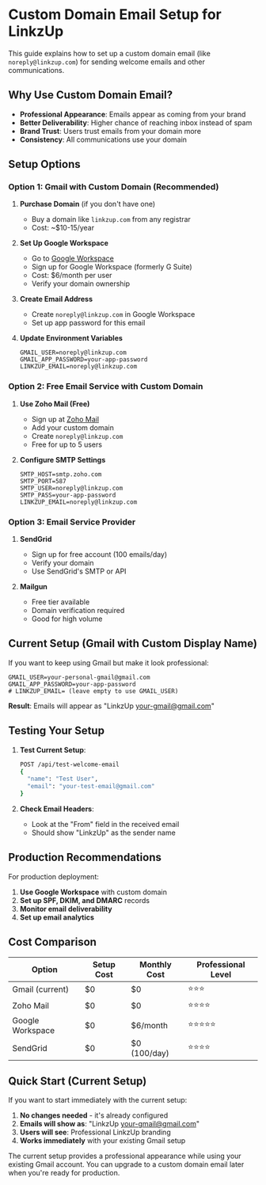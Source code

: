 # Custom Domain Email Setup for LinkzUp

This guide explains how to set up a custom domain email (like `noreply@linkzup.com`) for sending welcome emails and other communications.

## Why Use Custom Domain Email?

- **Professional Appearance**: Emails appear as coming from your brand
- **Better Deliverability**: Higher chance of reaching inbox instead of spam
- **Brand Trust**: Users trust emails from your domain more
- **Consistency**: All communications use your domain

## Setup Options

### Option 1: Gmail with Custom Domain (Recommended)

1. **Purchase Domain** (if you don't have one)
   - Buy a domain like `linkzup.com` from any registrar
   - Cost: ~$10-15/year

2. **Set Up Google Workspace**
   - Go to [Google Workspace](https://workspace.google.com/)
   - Sign up for Google Workspace (formerly G Suite)
   - Cost: $6/month per user
   - Verify your domain ownership

3. **Create Email Address**
   - Create `noreply@linkzup.com` in Google Workspace
   - Set up app password for this email

4. **Update Environment Variables**
   ```env
   GMAIL_USER=noreply@linkzup.com
   GMAIL_APP_PASSWORD=your-app-password
   LINKZUP_EMAIL=noreply@linkzup.com
   ```

### Option 2: Free Email Service with Custom Domain

1. **Use Zoho Mail (Free)**
   - Sign up at [Zoho Mail](https://www.zoho.com/mail/)
   - Add your custom domain
   - Create `noreply@linkzup.com`
   - Free for up to 5 users

2. **Configure SMTP Settings**
   ```env
   SMTP_HOST=smtp.zoho.com
   SMTP_PORT=587
   SMTP_USER=noreply@linkzup.com
   SMTP_PASS=your-app-password
   LINKZUP_EMAIL=noreply@linkzup.com
   ```

### Option 3: Email Service Provider

1. **SendGrid**
   - Sign up for free account (100 emails/day)
   - Verify your domain
   - Use SendGrid's SMTP or API

2. **Mailgun**
   - Free tier available
   - Domain verification required
   - Good for high volume

## Current Setup (Gmail with Custom Display Name)

If you want to keep using Gmail but make it look professional:

```env
GMAIL_USER=your-personal-gmail@gmail.com
GMAIL_APP_PASSWORD=your-app-password
# LINKZUP_EMAIL= (leave empty to use GMAIL_USER)
```

**Result**: Emails will appear as "LinkzUp <your-gmail@gmail.com>"

## Testing Your Setup

1. **Test Current Setup**:
   ```bash
   POST /api/test-welcome-email
   {
     "name": "Test User",
     "email": "your-test-email@gmail.com"
   }
   ```

2. **Check Email Headers**:
   - Look at the "From" field in the received email
   - Should show "LinkzUp" as the sender name

## Production Recommendations

For production deployment:

1. **Use Google Workspace** with custom domain
2. **Set up SPF, DKIM, and DMARC** records
3. **Monitor email deliverability**
4. **Set up email analytics**

## Cost Comparison

| Option | Setup Cost | Monthly Cost | Professional Level |
|--------|------------|--------------|-------------------|
| Gmail (current) | $0 | $0 | ⭐⭐⭐ |
| Zoho Mail | $0 | $0 | ⭐⭐⭐⭐ |
| Google Workspace | $0 | $6/month | ⭐⭐⭐⭐⭐ |
| SendGrid | $0 | $0 (100/day) | ⭐⭐⭐⭐ |

## Quick Start (Current Setup)

If you want to start immediately with the current setup:

1. **No changes needed** - it's already configured
2. **Emails will show as**: "LinkzUp <your-gmail@gmail.com>"
3. **Users will see**: Professional LinkzUp branding
4. **Works immediately** with your existing Gmail setup

The current setup provides a professional appearance while using your existing Gmail account. You can upgrade to a custom domain email later when you're ready for production.
